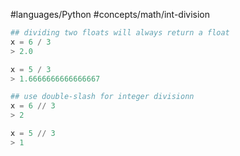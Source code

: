 #languages/Python #concepts/math/int-division 

```python
## dividing two floats will always return a float
x = 6 / 3
> 2.0

x = 5 / 3
> 1.6666666666666667

## use double-slash for integer divisionn
x = 6 // 3
> 2

x = 5 // 3
> 1
```